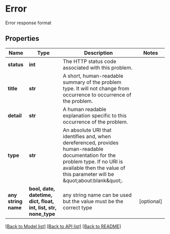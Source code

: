 # Error

Error response format

## Properties
Name | Type | Description | Notes
------------ | ------------- | ------------- | -------------
**status** | **int** | The HTTP status code associated with this problem. | 
**title** | **str** | A short, human-readable summary of the problem type.  It will not change from occurrence to occurrence of the problem. | 
**detail** | **str** | A human readable explanation specific to this occurrence of the problem. | 
**type** | **str** | An absolute URI that identifies and, when dereferenced, provides human-readable documentation for the problem type.  If no URI is available then the value of this parameter will be \&quot;about:blank\&quot;. | 
**any string name** | **bool, date, datetime, dict, float, int, list, str, none_type** | any string name can be used but the value must be the correct type | [optional]

[[Back to Model list]](../README.md#documentation-for-models) [[Back to API list]](../README.md#documentation-for-api-endpoints) [[Back to README]](../README.md)



